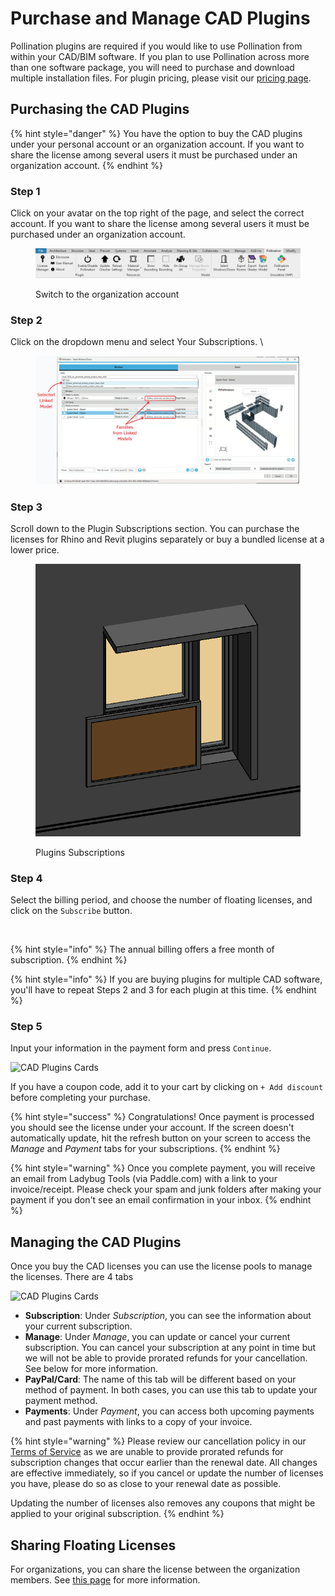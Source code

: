 # Purchase and Manage CAD Plugins

Pollination plugins are required if you would like to use Pollination from within your CAD/BIM software. If you plan to use Pollination across more than one software package, you will need to purchase and download multiple installation files. For plugin pricing, please visit our [pricing page](https://www.pollination.solutions/pricing#cad-plugins).

## Purchasing the CAD Plugins

{% hint style="danger" %}
You have the option to buy the CAD plugins under your personal account or an organization account. If you want to share the license among several users it must be purchased under an organization account.
{% endhint %}

### Step 1

Click on your avatar on the top right of the page, and select the correct account. If you want to share the license among several users it must be purchased under an organization account.

<figure><img src="../../.gitbook/assets/image (11).png" alt=""><figcaption><p>Switch to the organization account</p></figcaption></figure>

### Step 2

Click on the dropdown menu and select Your Subscriptions. \


<figure><img src="../../.gitbook/assets/image (12).png" alt=""><figcaption></figcaption></figure>

### Step 3

Scroll down to the Plugin Subscriptions section. You can purchase the licenses for Rhino and Revit plugins separately or buy a bundled license at a lower price.

<figure><img src="../../.gitbook/assets/image (13).png" alt=""><figcaption><p>Plugins Subscriptions</p></figcaption></figure>

### Step 4

Select the billing period, and choose the number of floating licenses, and click on the `Subscribe` button.

<figure><img src="../../.gitbook/assets/image (166).png" alt=""><figcaption></figcaption></figure>

{% hint style="info" %}
The annual billing offers a free month of subscription.
{% endhint %}

{% hint style="info" %}
If you are buying plugins for multiple CAD software, you'll have to repeat Steps 2 and 3 for each plugin at this time.
{% endhint %}

### Step 5

Input your information in the payment form and press `Continue`.

![CAD Plugins Cards](../../.gitbook/assets/organization-setup/buy-org-cad-plugins-3.png)

If you have a coupon code, add it to your cart by clicking on `+ Add discount` before completing your purchase.

{% hint style="success" %}
Congratulations! Once payment is processed you should see the license under your account. If the screen doesn't automatically update, hit the refresh button on your screen to access the _Manage_ and _Payment_ tabs for your subscriptions.
{% endhint %}

{% hint style="warning" %}
Once you complete payment, you will receive an email from Ladybug Tools (via Paddle.com) with a link to your invoice/receipt. Please check your spam and junk folders after making your payment if you don't see an email confirmation in your inbox.
{% endhint %}

## Managing the CAD Plugins

Once you buy the CAD licenses you can use the license pools to manage the licenses. There are 4 tabs

![CAD Plugins Cards](../../.gitbook/assets/organization-setup/subscriptions-tabs.png)

* **Subscription**: Under _Subscription_, you can see the information about your current subscription.
* **Manage**: Under _Manage_, you can update or cancel your current subscription. You can cancel your subscription at any point in time but we will not be able to provide prorated refunds for your cancellation. See below for more information.
* **PayPal/Card**: The name of this tab will be different based on your method of payment. In both cases, you can use this tab to update your payment method.
* **Payments**: Under _Payment_, you can access both upcoming payments and past payments with links to a copy of your invoice.

{% hint style="warning" %}
Please review our cancellation policy in our [Terms of Service](https://www.pollination.solutions/terms-of-service) as we are unable to provide prorated refunds for subscription changes that occur earlier than the renewal date. All changes are effective immediately, so if you cancel or update the number of licenses you have, please do so as close to your renewal date as possible.

Updating the number of licenses also removes any coupons that might be applied to your original subscription.
{% endhint %}

## Sharing Floating Licenses

For organizations, you can share the license between the organization members. See [this page](../manage-license-pool.md) for more information.
